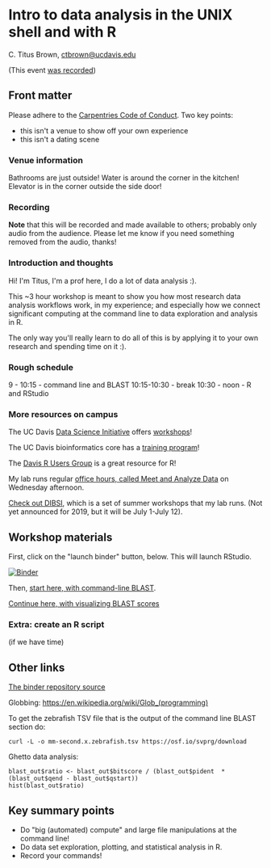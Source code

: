 # Intro to data analysis in the UNIX shell and with R

C. Titus Brown, ctbrown@ucdavis.edu

(This event [was recorded](https://youtu.be/Rx4kqq87it0))

## Front matter

Please adhere to the [Carpentries Code of Conduct](https://docs.carpentries.org/topic_folders/policies/code-of-conduct.html). Two key points:

* this isn't a venue to show off your own experience
* this isn't a dating scene

### Venue information

Bathrooms are just outside! Water is around the corner in the kitchen! Elevator is in the corner outside the side door!

### Recording

**Note** that this will be recorded and made available to others; probably only audio from the audience. Please let me know if you need something removed from the audio, thanks!

### Introduction and thoughts

Hi! I'm Titus, I'm a prof here, I do a lot of data analysis :).

This ~3 hour workshop is meant to show you how most research data analysis workflows work, in my experience; and especially how we connect significant computing at the command line to data exploration and analysis in R.

The only way you'll really learn to do all of this is by applying it to your own research and spending time on it :).

### Rough schedule

9 - 10:15 - command line and BLAST
10:15-10:30 - break
10:30 - noon - R and RStudio

### More resources on campus

The UC Davis [Data Science Initiative](http://dsi.ucdavis.edu/) offers [workshops](http://dsi.ucdavis.edu/workshops.html)!

The UC Davis bioinformatics core has a [training program](https://bioinformatics.ucdavis.edu/training/)!

The [Davis R Users Group](https://d-rug.github.io/) is a great resource for R!

My lab runs regular [office hours, called Meet and Analyze Data](https://dib-training.readthedocs.io/en/pub/#meet-and-analyze-data-mad) on Wednesday afternoon.

[Check out DIBSI](http://ivory.idyll.org/dibsi/), which is a set of summer workshops that my lab runs. (Not yet announced for 2019, but it will be July 1-July 12).

## Workshop materials

First, click on the "launch binder" button, below. This will launch RStudio.

[![Binder](http://mybinder.org/badge.svg)](http://beta.mybinder.org/v2/gh/ngs-docs/2018-ggg-rstudio-bioinformatics-ws/master?urlpath=rstudio)

Then, [start here, with command-line BLAST](https://github.com/ngs-docs/2018-ggg-rstudio-bioinformatics-ws-materials/blob/master/running-command-line-blast.md).

[Continue here, with visualizing BLAST scores](https://github.com/ngs-docs/2018-ggg-rstudio-bioinformatics-ws-materials/blob/master/visualizing-blast-scores-with-RStudio.md)

### Extra: create an R script

(if we have time)

## Other links

[The binder repository source](https://github.com/ngs-docs/2018-ggg-rstudio-bioinformatics-ws/)

Globbing: https://en.wikipedia.org/wiki/Glob_(programming)

To get the zebrafish TSV file that is the output of the command line BLAST section do:
```
curl -L -o mm-second.x.zebrafish.tsv https://osf.io/svprg/download
```

Ghetto data analysis:
```
blast_out$ratio <- blast_out$bitscore / (blast_out$pident  * (blast_out$qend - blast_out$qstart))
hist(blast_out$ratio)
```

## Key summary points

* Do "big (automated) compute" and large file manipulations at the command line!
* Do data set exploration, plotting, and statistical analysis in R.
* Record your commands!

